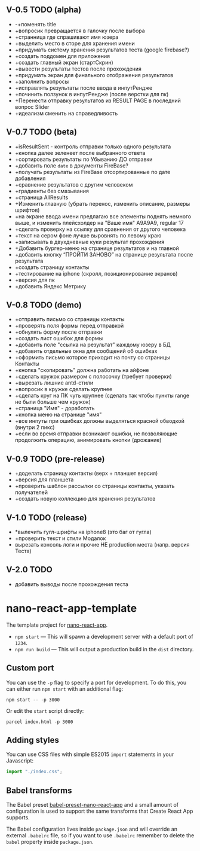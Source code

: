 ## V-0.5 TODO (alpha)
- -+поменять title
- +вопросик превращается в галочку после выбора 
- +странница где спрашивают имя юзера
- +выделить место в сторе для хранения имени
- +придумать систему хранения результатов теста (google firebase?)
- +создать поддомен для приложения
- +создать главный экран (стартСкрин)
- +вывести результаты тестов после прохождения
- +придумать экран для финального отображения результатов
- +заполнить вопросы
- +исправлять результаты после ввода в инпутРендже
- +починить ползунок в инпутРендже (после верстки для пк)
- +Перенести отправку результатов из RESULT PAGE в последний вопрос Slider
- +идеализм сменить на справедливость

## V-0.7 TODO (beta)
- +isResultSent - контроль отправки только одного результата
- +кнопка далее зеленеет после выбранного ответа
- +сортировать результаты по Убыванию ДО отправки
- +добавить поле `date` в документы FireBase?
- +получать результаты из FireBase отсортированные по дате добавления
- +сравнение результатов с другим человеком
- +градиенты без смазывания
- +страница AllResults
- +Изменить главную (убрать перенос, изменить описание, размеры шрифтов)
- +на экране ввода имени предлагаю все элементы поднять немного выше, и изменить плейсхолдер на "Ваше имя" A9A9A9, regular 17
- +сделать проверку на ссылку для сравнения от другого человека
- +текст на сером фоне лучше выровнять по левому краю
- +записывать в двухдневные куки результат прохождения
- +Добавить бургер-меню на странице результатов и на главной
- +добавить кнопку “ПРОЙТИ ЗАНОВО” на странице результата после результата
- +создать страницу контакты
- +тестирование на iphone (скролл, позиционирование экранов) 
- +версия для пк
- +добавить Яндекс Метрику 

## V-0.8 TODO (demo)
- +отправить письмо со страницы контакты
- +проверять поля формы перед отправкой
- +обнулять форму после отправки
- +создать лист ошибок для формы
- +добавить поле "ссылка на результат" каждому юзеру в БД
- +добавить отдельные окна для сообщений об ошибках
- +оформить письмо которое приходит на почту со страницы Контакты
- +кнопка "скопировать" должна работать на айфоне
- +сделать кружок размером с полосочку (требует проверки)
- +вырезать лишние antd-стили 
- +вопросик в кружке сделать крупнее
- +сделать круг на ПК чуть крупнее (сделать так чтобы пункты range не были больше чем кружок)
- +страница "Имя" - доработать
- +кнопка меню на странице "имя"
- +все инпуты при ошибках должны выделяться красной обводкой (внутри 2 пикс)
- +если во время отправки возникают ошибки, не позволяющие продолжить операцию, анимировать кнопки (дрожание)

## V-0.9 TODO (pre-release)
- +доделать страницу контакты (верх + планшет версия)
- +версия для планшета
- +проверить шаблон рассылки со страницы контакты, указать получателей
- +создать новую коллекцию для хранения результатов

## V-1.0 TODO (release)
- *вылечить гугл-шрифты на iphone8 (это баг от гугла) 
- +проверить текст и стили Модалок
- вырезать консоль логи и прочие НЕ production места (напр. версия Теста)

## V-2.0 TODO
- добавить выводы после прохождения теста


# nano-react-app-template

The template project for [nano-react-app](https://github.com/adrianmcli/nano-react-app).

- `npm start` — This will spawn a development server with a default port of `1234`.
- `npm run build` — This will output a production build in the `dist` directory.

## Custom port

You can use the `-p` flag to specify a port for development. To do this, you can either run `npm start` with an additional flag:

```
npm start -- -p 3000
```

Or edit the `start` script directly:

```
parcel index.html -p 3000
```

## Adding styles

You can use CSS files with simple ES2015 `import` statements in your Javascript:

```js
import "./index.css";
```

## Babel transforms

The Babel preset [babel-preset-nano-react-app](https://github.com/adrianmcli/babel-preset-nano-react-app) and a small amount of configuration is used to support the same transforms that Create React App supports.

The Babel configuration lives inside `package.json` and will override an external `.babelrc` file, so if you want to use `.babelrc` remember to delete the `babel` property inside `package.json`.
